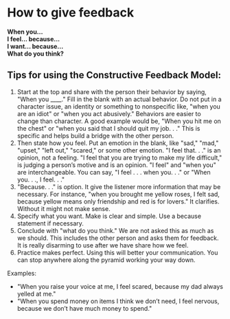 How to give feedback
====================

**When you...  
I feel... because...  
I want... because...  
What do  you think?**

Tips for using the Constructive Feedback Model:
-----------------------------------------------

1. Start at the top and share with the person their behavior by saying, "When you ____." Fill in the blank with an actual behavior. Do not put in a character issue, an identity or something to nonspecific like, "when you are an idiot" or "when you act abusively." Behaviors are easier to change than character. A good example would be, "When you hit me on the chest" or "when you said that I should quit my job. . ." This is specific and helps build a bridge with the other person.
2. Then state how you feel. Put an emotion in the blank, like "sad," "mad," "upset," "left out," "scared," or some other emotion. "I feel that. . ." is an opinion, not a feeling. "I feel that you are trying to make my life difficult," is judging a person’s motive and is an opinion. "I feel" and "when you" are interchangeable. You can say, "I feel . . . when you. . ." or "When you. . ., I feel. . ."
3. "Because. . ." is option. It give the listener more information that may be necessary. For instance, "when you brought me yellow roses, I felt sad, because yellow means only friendship and red is for lovers." It clarifies. Without it might not make sense.
4. Specify what you want. Make is clear and simple. Use a because statement if necessary. 
5. Conclude with "what do you think." We are not asked this as much as we should. This includes the other person and asks them for feedback. It is really disarming to use after  we have share how we feel.
6. Practice makes perfect. Using this will better your communication. You can stop 
anywhere along the pyramid working your way down. 


Examples: 
- "When you raise your voice at me, I feel scared, because my dad always yelled at me." 
- "When you spend money on items I think we don’t need, I feel nervous, because we don’t have much money to spend."
